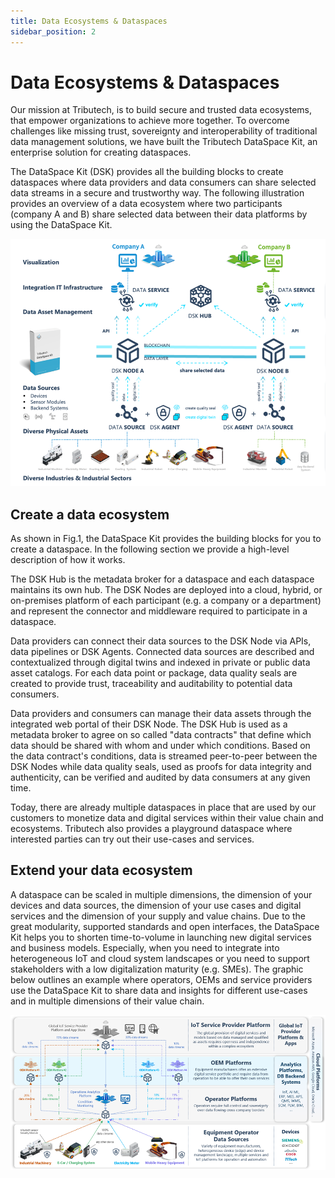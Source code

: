 ```yaml
---
title: Data Ecosystems & Dataspaces
sidebar_position: 2
---
```


# Data Ecosystems & Dataspaces

Our mission at Tributech, is to build secure and trusted data ecosystems, that empower organizations to achieve more together. To overcome challenges like missing trust, sovereignty and interoperability of traditional data management solutions, we have built the Tributech DataSpace Kit, an enterprise solution for creating dataspaces. 

The DataSpace Kit (DSK) provides all the building blocks to create dataspaces where data providers and data consumers can share selected data streams in a secure and trustworthy way. The following illustration provides an overview of a data ecosystem where two participants (company A and B) share selected data between their data platforms by using the DataSpace Kit. 

![Overview Data Ecosystem](../img/introduction/EcosystemsDataspaces1.png)
<!--- (remove sources, left side & further simplify) -->

## Create a data ecosystem 

As shown in Fig.1, the DataSpace Kit provides the building blocks for you to create a dataspace. In the following section we provide a high-level description of how it works. 

The DSK Hub is the metadata broker for a dataspace and each dataspace maintains its own hub. The DSK Nodes are deployed into a cloud, hybrid, or on-premises platform of each participant (e.g. a company or a department) and represent the connector and middleware required to participate in a dataspace.  

Data providers can connect their data sources to the DSK Node via APIs, data pipelines or DSK Agents. Connected data sources are described and contextualized through digital twins and indexed in private or public data asset catalogs. For each data point or package, data quality seals are created to provide trust, traceability and auditability to potential data consumers. 

Data providers and consumers can manage their data assets through the integrated web portal of their DSK Node. The DSK Hub is used as a metadata broker to agree on so called "data contracts" that define which data should be shared with whom and under which conditions. Based on the data contract's conditions, data is streamed peer-to-peer between the DSK Nodes while data quality seals, used as proofs for data integrity and authenticity, can be verified and audited by data consumers at any given time. 

Today, there are already multiple dataspaces in place that are used by our customers to monetize data and digital services within their value chain and ecosystems. Tributech also provides a playground dataspace where interested parties can try out their use-cases and services. 

## Extend your data ecosystem 

A dataspace can be scaled in multiple dimensions, the dimension of your devices and data sources, the dimension of your use cases and digital services and the dimension of your supply and value chains. Due to the great modularity, supported standards and open interfaces, the DataSpace Kit helps you to shorten time-to-volume in launching new digital services and business models. Especially, when you need to integrate into heterogeneous IoT and cloud system landscapes or you need to support stakeholders with a low digitalization maturity (e.g. SMEs). The graphic below outlines an example where operators, OEMs and service providers use the DataSpace Kit to share data and insights for different use-cases and in multiple dimensions of their value chain. 

![Data Ecosystem](../img/introduction/EcosystemsDataspaces2.png)
<!--- remove cisco and tititech logs, add azure! -->